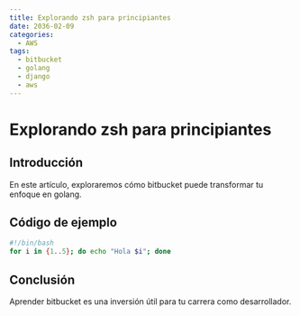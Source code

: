 ```yaml
---
title: Explorando zsh para principiantes
date: 2036-02-09
categories:
  - AWS
tags:
  - bitbucket
  - golang
  - django
  - aws
---
```


# Explorando zsh para principiantes

## Introducción

En este artículo, exploraremos cómo bitbucket puede transformar tu enfoque en golang.

## Código de ejemplo

```bash
#!/bin/bash
for i in {1..5}; do echo "Hola $i"; done
```

## Conclusión

Aprender bitbucket es una inversión útil para tu carrera como desarrollador.